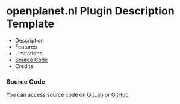 # openplanet.nl Plugin Description Template

* Description
* Features
* Limitations
* [Source Code](#source-code)
* Credits

### Source Code
You can access source code on [GitLab](https://gitlab.com/fentrasLABS/openplanet/tweaker) or [GitHub](https://github.com/fentrasLABS/op-tweaker).